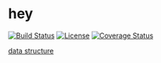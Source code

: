 # hey

[![Build Status](https://travis-ci.org/gebv/hey.svg?branch=master)](https://travis-ci.org/gebv/hey)
[![License](http://img.shields.io/badge/license-mit-blue.svg?style=flat-square)](https://raw.githubusercontent.com/gebv/hey/master/LICENSE)
[![Coverage Status](http://img.shields.io/coveralls/gebv/hey.svg?style=flat-square)](https://coveralls.io/r/gebv/hey)

[data structure](https://github.com/gebv/hey/wiki#architecture)

